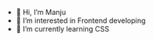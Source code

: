 - 👋 Hi, I’m Manju
- 👀 I’m interested in Frontend developing
- 🌱 I’m currently learning CSS


<!---
Manju-3/Manju-3 is a ✨ special ✨ repository because its `README.md` (this file) appears on your GitHub profile.
You can click the Preview link to take a look at your changes.
--->
